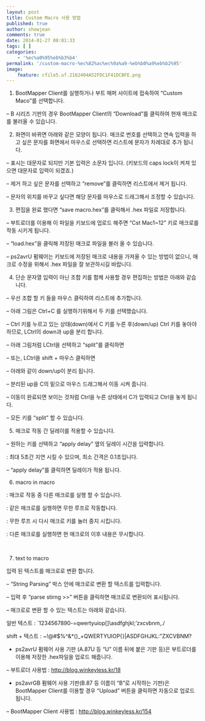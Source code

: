 ```yaml
---
layout: post
title: Custom Macro 사용 방법
published: true
author: showjean
comments: true
date: 2014-01-27 08:01:33
tags: [ ]
categories:
    - '%ec%a0%95%eb%b3%b4'
permalink: '/custom-macro-%ec%82%ac%ec%9a%a9-%eb%b0%a9%eb%b2%95'
image:
    feature: cfile5.uf.2162404A52FDC1F41DCBFE.png
---
```

1. BootMapper Client를 실행하거나&nbsp;부트 매퍼 사이트에 접속하여 &#8220;Custom Maco&#8221;를 선택합니다.



&#8211; B 시리즈 기판의 경우&nbsp;BootMapper Client의&nbsp;&#8220;Download&#8221;를 클릭하여 현재 매크로를 불러올 수 있습니다.








  








2. 화면이 바뀌면 아래와 같은 모양이 됩니다. 매크로 번호를 선택하고 연속 입력을 하고 싶은 문자를 화면에서 마우스로 선택하면 리스트에 문자가 차례대로 추가 됩니다.

&#8211; 표시는 대문자로 되지만 기본 입력은 소문자 입니다. (키보드의 caps lock이 켜져 있으면 대문자로 입력이 되겠죠.)

&#8211; 제거 하고 싶은 문자를 선택하고 &#8220;remove&#8221;를 클릭하면&nbsp;리스트에서 제거 됩니다.

&#8211; 문자의 위치를 바꾸고 싶다면 해당 문자를 마우스로 드래그해서 조정할 수 있습니다.


  








3. 편집을 완료 했다면 &#8220;save macro.hex&#8221;를 클릭해서 .hex 파일로 저장합니다.

&#8211; 부트로더를 이용해 이 파일을 키보드에 업로드 해주면 &#8220;Cst&nbsp;Mac1~12&#8221; 키로 매크로를 작동 시키게 됩니다.

&#8211; &#8220;load.hex&#8221;을 클릭해 저장된 매크로 파일을 불러 올 수 있습니다.

&#8211; ps2avrU 펌웨어는 키보드에 저장된 매크로 내용을 가져올 수 있는 방법이 없으니, 매크로 수정을 위해서&nbsp;.hex 파일을 잘 보관하시길 바랍니다.







4. 단순 문자열 입력이 아닌 조합 키를 함께 사용할 경우 편집하는 방법은 아래와 같습니다.

&#8211; 우선 조합 할 키 들을 마우스 클릭하여 리스트에 추가합니다.

&#8211; 아래 그림은 Ctrl+C 를 실행하기위해서 두 키를 선택했습니다.


  






&#8211; Ctrl 키를&nbsp;누르고 있는 상태(down)에서 C 키를 누른 후(down/up) Ctrl 키를 놓아야 하므로, LCtrl의&nbsp;down과 up을 분리 합니다.

&#8211; 아래 그림처럼 LCtrl을 선택하고 &#8220;split&#8221;를 클릭하면

&#8211; 또는, LCtrl을 shift + 마우스 클릭하면


  






&#8211; 아래와 같이 down/up이 분리 됩니다.


  






&#8211; 분리된 up을 C의 밑으로 마우스&nbsp;드래그해서 이동 시켜 줍니다.&nbsp;


  






&#8211; 이동이 완료되면 보이는 것처럼 Ctrl을 누른 상태에서 C가 입력되고 Ctrl을 놓게 됩니다.


  






&#8211; 모든 키를 &#8220;split&#8221; 할 수 있습니다.







5. 매크로 작동 간 딜레이를 적용할 수 있습니다.



&#8211; 원하는 키를 선택하고 &#8220;apply delay&#8221; 옆의 딜레이 시간을 입력합니다.

: 최대 5초간 지연 시킬 수 있으며, 최소 간격은 0.1초입니다.




  






&#8211; &#8220;apply delay&#8221;를 클릭하면 딜레이가 적용 됩니다.




  








6. macro in macro

: 매크로 작동 중 다른 매크로를 실행 할 수 있습니다.

: 같은 매크로를 실행하면 무한 루프로 작동합니다.

: 무한 루프 시 다시 매크로 키를 눌러 중지 시킵니다.

: 다른 매크로를 실행하면 현 매크로의 이후 내용은 무시합니다.

&nbsp;







7. text to macro

입력 된 텍스트를 매크로로 변환 합니다.



&#8211; &#8220;String Parsing&#8221; 박스 안에 매크로로 변환 할 텍스트를 입력합니다.


  




&#8211; 입력 후 &#8220;parse stirng >>&#8221; 버튼을 클릭하면 매크로로 변환되어 표시됩니다.


  




&#8211; 매크로로 변환 할 수 있는 텍스트는 아래와 같습니다.

일반 텍스트 : \`1234567890-=qwertyuiop[]\asdfghjkl;&#8217;zxcvbnm,./

shift + 텍스트 : ~!@#$%^&*()_+QWERTYUIOP{}|ASDFGHJKL:&#8221;ZXCVBNM?







* ps2avrU 펌웨어 사용 기판 (A.87U 등 &#8220;U&#8221; 이름 뒤에 붙은 기판 등)은 부트로더를 이용해 저장한 .hex파일을 업로드 해줍니다.

&#8211; 부트로더 사용법 : http://blog.winkeyless.kr/18



* ps2avrGB 펌웨어 사용 기판(B.87 등 이름이&nbsp;&#8220;B&#8221;로 시작하는 기판)은 BootMapper Client를 이용할 경우 &#8220;Upload&#8221; 버튼을 클릭하면 자동으로 업로드 됩니다.

&#8211; BootMapper Client 사용법 :&nbsp;http://blog.winkeyless.kr/154

&nbsp;
